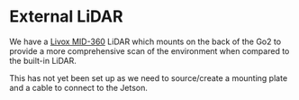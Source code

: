 # External LiDAR

We have a [Livox MID-360](https://www.livoxtech.com/mid-360) LiDAR which mounts on the back of the Go2 to provide a more comprehensive scan of the environment when compared to the built-in LiDAR.

This has not yet been set up as we need to source/create a mounting plate and a cable to connect to the Jetson.

